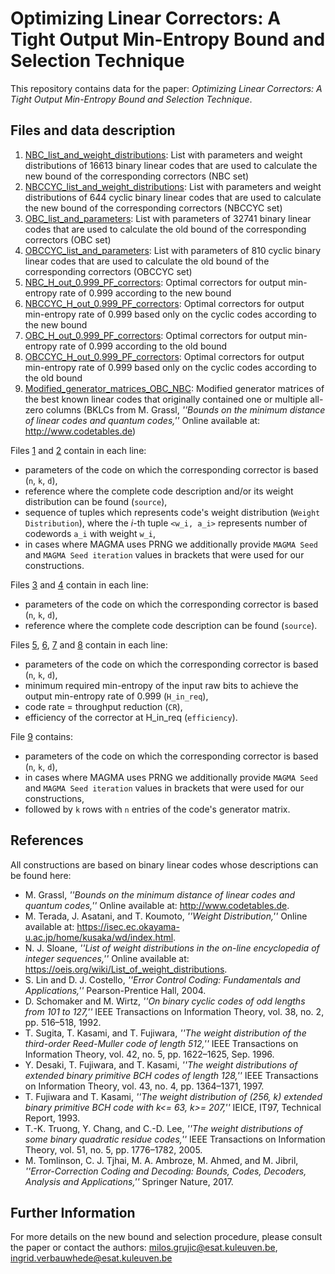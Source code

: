 # Optimizing Linear Correctors: A Tight Output Min-Entropy Bound and Selection Technique

This repository contains data for the paper: *Optimizing Linear Correctors: A Tight Output Min-Entropy Bound and Selection Technique*.

## Files and data description

1. [NBC_list_and_weight_distributions](NBC_list_and_weight_distributions.zip): List with parameters and weight distributions of 16613 binary linear codes that are used to calculate the new bound of the corresponding correctors (NBC set)
2. [NBCCYC_list_and_weight_distributions](NBCCYC_list_and_weight_distributions.txt): List with parameters and weight distributions of 644 cyclic binary linear codes that are used to calculate the new bound of the corresponding correctors (NBCCYC set)
3. [OBC_list_and_parameters](OBC_list_and_parameters.txt): List with parameters of 32741 binary linear codes that are used to calculate the old bound of the corresponding correctors (OBC set)
4. [OBCCYC_list_and_parameters](OBCCYC_list_and_parameters.txt): List with parameters of 810 cyclic binary linear codes that are used to calculate the old bound of the corresponding correctors (OBCCYC set)
5. [NBC_H_out_0.999_PF_correctors](NBC_H_out_0.999_PF_correctors.txt): Optimal correctors for output min-entropy rate of 0.999 according to the new bound
6. [NBCCYC_H_out_0.999_PF_correctors](NBCCYC_H_out_0.999_PF_correctors.txt): Optimal correctors for output min-entropy rate of 0.999 based only on the cyclic codes according to the new bound
7. [OBC_H_out_0.999_PF_correctors](OBC_H_out_0.999_PF_correctors.txt): Optimal correctors for output min-entropy rate of 0.999 according to the old bound
8. [OBCCYC_H_out_0.999_PF_correctors](OBCCYC_H_out_0.999_PF_correctors.txt): Optimal correctors for output min-entropy rate of 0.999 based only on the cyclic codes according to the old bound
9. [Modified_generator_matrices_OBC_NBC](Modified_generator_matrices_OBC_NBC.zip): Modified generator matrices of the best known linear codes that originally contained one or multiple all-zero columns (BKLCs from  M. Grassl, *''Bounds on the minimum distance of linear codes and quantum codes,''* Online available at: http://www.codetables.de) 

	
Files [1](NBC_list_and_weight_distributions.zip) and [2](NBCCYC_list_and_weight_distributions.txt) contain in each line:
- parameters of the code on which the corresponding corrector is based (`n`, `k`, `d`), 
- reference where the complete code description and/or its weight distribution can be found (`source`),
- sequence of tuples which represents code's weight distribution (`Weight Distribution`), where the *i*-th tuple `<w_i, a_i>` represents number of codewords `a_i` with weight `w_i`,
- in cases where MAGMA uses PRNG we additionally provide `MAGMA Seed` and `MAGMA Seed iteration` values in brackets that were used for our constructions.

Files [3](OBC_list_and_parameters.txt) and [4](OBCCYC_list_and_parameters.txt) contain in each line:
- parameters of the code on which the corresponding corrector is based (`n`, `k`, `d`), 
- reference where the complete code description can be found (`source`).

Files [5](NBC_H_out_0.999_PF_correctors.txt), [6](NBCCYC_H_out_0.999_PF_correctors.txt), [7](OBC_H_out_0.999_PF_correctors.txt) and [8](OBCCYC_H_out_0.999_PF_correctors.txt) contain in each line:
- parameters of the code on which the corresponding corrector is based (`n`, `k`, `d`), 
- minimum required min-entropy of the input raw bits to achieve the output min-entropy rate of 0.999 (`H_in_req`),
- code rate = throughput reduction (`CR`),
- efficiency of the corrector at H_in_req (`efficiency`).

File [9](Modified_generator_matrices_OBC_NBC.zip) contains:
- parameters of the code on which the corresponding corrector is based (`n`, `k`, `d`), 
- in cases where MAGMA uses PRNG we additionally provide `MAGMA Seed` and `MAGMA Seed iteration` values in brackets that were used for our constructions,
- followed by `k` rows with `n` entries of the code's generator matrix.

## References

All constructions are based on binary linear codes whose descriptions can be found here:
- M. Grassl, *''Bounds on the minimum distance of linear codes and quantum codes,''* Online available at: http://www.codetables.de.
- M. Terada, J. Asatani, and T. Koumoto, *''Weight Distribution,''* Online available at: https://isec.ec.okayama-u.ac.jp/home/kusaka/wd/index.html.
- N. J. Sloane, *''List of weight distributions in the on-line encyclopedia of integer sequences,''* Online available at: https://oeis.org/wiki/List_of_weight_distributions.
- S. Lin and D. J. Costello, *''Error Control Coding: Fundamentals and Applications,''* Pearson-Prentice Hall, 2004.
- D. Schomaker and M. Wirtz, *''On binary cyclic codes of odd lengths from 101 to 127,''* IEEE Transactions on Information Theory, vol. 38, no. 2, pp. 516–518, 1992.
- T. Sugita, T. Kasami, and T. Fujiwara, *''The weight distribution of the third-order Reed-Muller code of length 512,''* IEEE Transactions on Information Theory, vol. 42, no. 5, pp. 1622–1625, Sep. 1996.
- Y. Desaki, T. Fujiwara, and T. Kasami, *''The weight distributions of extended binary primitive BCH codes of length 128,''* IEEE Transactions on Information Theory, vol. 43, no. 4, pp. 1364–1371, 1997.
- T. Fujiwara and T. Kasami, *''The weight distribution of (256, k) extended binary primitive BCH code with k<= 63, k>= 207,''* IEICE, IT97, Technical Report, 1993.
- T.-K. Truong, Y. Chang, and C.-D. Lee, *''The weight distributions of some binary quadratic residue codes,''* IEEE Transactions on Information Theory, vol. 51, no. 5, pp. 1776–1782, 2005.
- M. Tomlinson, C. J. Tjhai, M. A. Ambroze, M. Ahmed, and M. Jibril, *''Error-Correction Coding and Decoding: Bounds, Codes, Decoders, Analysis and Applications,''* Springer Nature, 2017.


## Further Information

For more details on the new bound and selection procedure, please consult the paper or contact the authors: milos.grujic@esat.kuleuven.be, ingrid.verbauwhede@esat.kuleuven.be
